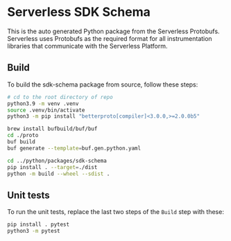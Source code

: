 # Serverless SDK Schema

This is the auto generated Python package from the Serverless Protobufs. Serverless uses Protobufs as the required format for all instrumentation libraries that communicate with the Serverless Platform.

## Build
To build the sdk-schema package from source, follow these steps:

```bash
# cd to the root directory of repo
python3.9 -m venv .venv
source .venv/bin/activate
python3 -m pip install "betterproto[compiler]<3.0.0,>=2.0.0b5"

brew install bufbuild/buf/buf
cd ./proto
buf build
buf generate --template=buf.gen.python.yaml

cd ../python/packages/sdk-schema
pip install . --target=./dist
python -m build --wheel --sdist .
```

## Unit tests
To run the unit tests, replace the last two steps of the `Build` step with these:

```bash
pip install . pytest
python3 -m pytest
```
